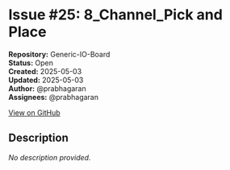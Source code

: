# Issue #25: 8_Channel_Pick and Place

**Repository:** Generic-IO-Board  
**Status:** Open  
**Created:** 2025-05-03  
**Updated:** 2025-05-03  
**Author:** @prabhagaran  
**Assignees:** @prabhagaran  

[View on GitHub](https://github.com/Simtestlab/Generic-IO-Board/issues/25)

## Description

*No description provided.*